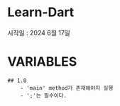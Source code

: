 # Learn-Dart
시작일 : 2024 6월 17일

# VARIABLES
    ## 1.0
        - 'main' method가 존재해야지 실행
        - ';'는 필수이다.
